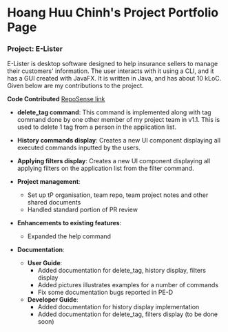 # Hoang Huu Chinh's Project Portfolio Page
### Project: E-Lister

E-Lister is desktop software designed to help insurance sellers to manage their customers' information. The user interacts with it using a CLI, and it has a GUI created with JavaFX. It is written in Java, and has about 10 kLoC.
Given below are my contributions to the project.

**Code Contributed** [RepoSense link](https://nus-cs2103-ay2223s2.github.io/tp-dashboard/?search=T17-3&sort=groupTitle&sortWithin=title&timeframe=commit&mergegroup=&groupSelect=groupByRepos&breakdown=true&checkedFileTypes=docs~functional-code~test-code~other&since=2023-02-17&tabOpen=true&tabType=authorship&tabAuthor=hhchinh2002&tabRepo=AY2223S2-CS2103T-T17-3%2Ftp%5Bmaster%5D&authorshipIsMergeGroup=false&authorshipFileTypes=docs~functional-code~test-code~other&authorshipIsBinaryFileTypeChecked=false&authorshipIsIgnoredFilesChecked=false)

-   **delete_tag command**: This command is implemented along with tag command done by one other member of my project team in v1.1. This is used to delete 1 tag from a person in the application list.
-   **History commands display**: Creates a new UI component displaying all executed commands inputted by the users.

-   **Applying filters display**: Creates a new UI component displaying all applying filters on the application list from the filter command.

-   **Project management**:
    - Set up tP organisation, team repo, team project notes and other shared documents
    - Handled standard portion of PR review
-   **Enhancements to existing features**:
    -   Expanded the help command

-   **Documentation**:
    - **User Guide**:
        - Added documentation for delete_tag, history display, filters display
        - Added pictures illustrates examples for a number of commands
        - Fix some documentation bugs reported in PE-D
    - **Developer Guide**:
        - Added documentation for history display implementation
        - Added documentation for delete_tag, filters display (to be done soon)
